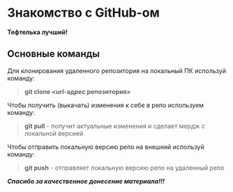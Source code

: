 # Знакомство с GitHub-ом 



**Тефтелька лучший!**

## Основные команды

Для клонирования удаленного репозитория на локальный ПК используй команду:
> **git clone <url-адрес репозитория>**

Чтобы получить (выкачать) изменения к себе в репо используем команду:
>  **git pull** - получит актуальные изменения и сделает мердж с локальной версией

Чтобы отправить локальную версию репо на внешний используй команду:
> **git push** - отправляет локальную версию репо на удаленный репо


*__Спасибо за качественное донесение материала!!!__*